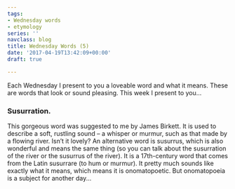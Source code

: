 ```yaml
---
tags:
- Wednesday words
- etymology
series: ''
navclass: blog
title: Wednesday Words (5)
date: '2017-04-19T13:42:09+00:00'
draft: true

---
```



Each Wednesday I present to you a loveable word and what it means. These are words that look or sound pleasing. This week I present to you...


### Susurration.


This gorgeous word was suggested to me by James Birkett. It is used to describe a soft, rustling sound – a whisper or murmur, such as that made by a flowing river. Isn’t it lovely? An alternative word is susurrus, which is also wonderful and means the same thing (so you can talk about the susurration of the river or the susurrus of the river). It is a 17th-century word that comes from the Latin susurrare  (to hum or murmur). It pretty much sounds like exactly what it means, which means it is onomatopoetic. But onomatopoeia is a subject for another day...